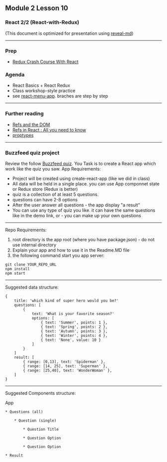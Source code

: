 ## Module 2 Lesson 10
### React 2/2 (React-with-Redux)
(This document is optimized for presentation using [reveal-md](https://github.com/webpro/reveal-md))

---

### Prep
* [Redux Crash Course With React](https://www.youtube.com/watch?v=93p3LxR9xfM)

### Agenda
* React Basics + React Redux
* Class workshop-style practice
* see [react-menu-app](https://github.com/WEBbeast2018/react-menu-app). braches are step by step

---

### Further reading
* [Refs and the DOM](https://reactjs.org/docs/refs-and-the-dom.html)
* [Refs in React : All you need to know](https://hackernoon.com/refs-in-react-all-you-need-to-know-fb9c9e2aeb81)
* [proptypes](https://reactjs.org/docs/typechecking-with-proptypes.html#proptypes)


---
### Buzzfeed quiz project
Review the follow [Buzzfeed quiz](https://www.buzzfeed.com/koolton/pick-your-favorites-and-find-out-what-avenger-you-35qc5?origin=nofil&utm_term=.cxX6gBEBO#.hvrypNWNo).
You Task is to create a React app which work like the quiz you saw.
App Requirements:
* Project will be created using create-react-app (like we did in class)
* All data will be held in a single place. you can use App componnet state or Redux store (Redux is better)
* quiz is a collection of at least 5 questions.
* questions can have 2-8 options
* After the user answer all questions - the app display "a result"
* You can use any type of quiz you like. it can have the same questions like in the demo link, or - you can make up your own questions

---

Repo Requirements:
1. root directory is the app root (where you have package.json) - do not use internal directory
2. Explain your app and how to use it in the Readme.MD file
3. the following command start you app server:
```
git clone YOUR_REPO_URL
npm install
npm start
```

---

Suggested data structure:
```
{
    title: 'which kind of super hero would you be?'
    questions: [
        {
            text: 'What is your favorite season?'
            options: [
                { text: 'Summer', points: 1 },
                { text: 'Spring', points: 2 },
                { text: 'Autumn', points: 3 },
                { text: 'Winter', points: 4 },
                { text: 'None', value: 10 }
            ]
        }
    ]
    result: [
        { range: [0,13], text: 'Spiderman' },
        { range: [14, 25], text: 'Superman' },
        { range: [25,40], text: 'WonderWoman' },
    ]
}
```

---

Suggested Components structure:

App

    * Questions (all)

        * Question (single)

            * Question Title

            * Question Option

            * Question Option

    * Result